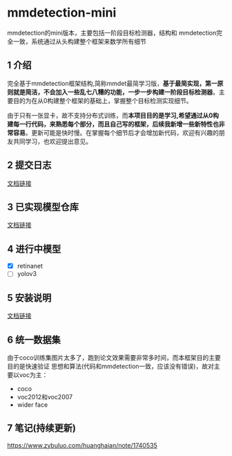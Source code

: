 # mmdetection-mini
mmdetection的mini版本，主要包括一阶段目标检测器，结构和
mmdetection完全一致，系统通过从头构建整个框架来数学所有细节

## 1 介绍

   完全基于mmdetection框架结构,简称mmdet最简学习版，**基于最简实现，第一原则就是简洁，不会加入一些乱七八糟的功能，一步一步构建一阶段目标检测器**。主要目的为在从0构建整个框架的基础上，掌握整个目标检测实现细节。 

   由于只有一张显卡，故不支持分布式训练，而**本项目目的是学习,希望通过从0构建每一行代码，来熟悉每个部分，而且自己写的框架，后续我新增一些新特性也非常容易**。更新可能是快时慢。在掌握每个细节后才会增加新代码，欢迎有兴趣的朋友共同学习，也欢迎提出意见。

## 2 提交日志
[文档链接](./docs/changelog.md)

## 3 已实现模型仓库
[文档链接](./docs/model_zoo.md)


## 4 进行中模型
- [x] retinanet
- [ ] yolov3

## 5 安装说明
[文档链接](./docs/install.md)


## 6 统一数据集
   由于coco训练集图片太多了，跑到论文效果需要非常多时间，而本框架目的主要目的是快速验证
思想和算法(代码和mmdetection一致，应该没有错误)，故对主要以voc为主：
- coco
- voc2012和voc2007
- wider face


## 7 笔记(持续更新)
https://www.zybuluo.com/huanghaian/note/1740535